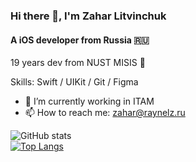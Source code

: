 ### Hi there 👋, I'm Zahar Litvinchuk
#### A iOS developer from Russia 🇷🇺
19 years dev from NUST MISIS 🏫

Skills: Swift / UIKit / Git / Figma

- 🔭 I’m currently working in ITAM 
- 📫 How to reach me: zahar@raynelz.ru 

![GitHub stats](https://github-readme-stats.vercel.app/api?username=raynelz&show_icons=true)  
[![Top Langs](https://github-readme-stats-git-masterrstaa-rickstaa.vercel.app/api/top-langs/?username=raynelz)](https://github.com/raynelz/github-readme-stats)
